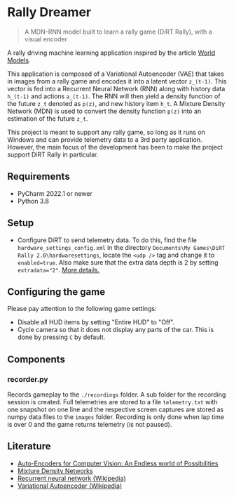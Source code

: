 # Rally Dreamer

> A MDN-RNN model built to learn a rally game (DiRT Rally), with a visual encoder

A rally driving machine learning application inspired by the article [World Models](https://worldmodels.github.io/).

This application is composed of a Variational Autoencoder (VAE) that takes in images from a rally game and encodes it into a latent vector `z_(t-1)`. This vector is fed into a Recurrent Neural Network (RNN) along with history data `h_(t-1)` and actions `a_(t-1)`. The RNN will then yield a density function of the future `z_t` denoted as `p(z)`, and new history item `h_t`. A Mixture Density Network (MDN) is used to convert the density function `p(z)` into an estimation of the future `z_t`.

This project is meant to support any rally game, so long as it runs on Windows and can provide telemetry data to a 3rd party application. However, the main focus of the development has been to make the project support DiRT Rally in particular.

## Requirements

- PyCharm 2022.1 or newer
- Python 3.8

## Setup

- Configure DiRT to send telemetry data. To do this, find the file `hardware_settings_config.xml` in the directory `Documents\My Games\DiRT Rally 2.0\hardwaresettings`, locate the `<udp />` tag and change it to `enabled=true`. Also make sure that the extra data depth is 2 by setting `extradata="2"`. [More details.](https://motionsystems.eu/2020/03/dirt-udp-proxy-fana-leds-2)

## Configuring the game

Please pay attention to the following game settings:

- Disable all HUD items by setting "Entire HUD" to "Off".
- Cycle camera so that it does not display any parts of the car. This is done by pressing `C` by default.

## Components

### recorder.py

Records gameplay to the `./recordings` folder. A sub folder for the recording session is created. Full telemetries are stored to a file `telemetry.txt` with one snapshot on one line and the respective screen captures are stored as numpy data files to the `images` folder. Recording is only done when lap time is over 0 and the game returns telemetry (is not paused).

## Literature

- [Auto-Encoders for Computer Vision: An Endless world of Possibilities](https://www.analyticsvidhya.com/blog/2021/01/auto-encoders-for-computer-vision-an-endless-world-of-possibilities/)
- [Mixture Density Networks](https://publications.aston.ac.uk/id/eprint/373/1/NCRG_94_004.pdf)
- [Recurrent neural network (Wikipedia)](https://en.wikipedia.org/wiki/Recurrent_neural_network)
- [Variational Autoencoder (Wikipedia)](https://en.wikipedia.org/wiki/Variational_autoencoder)
